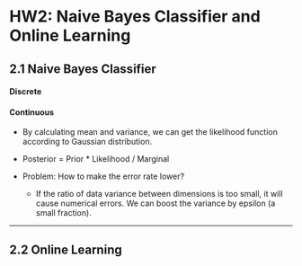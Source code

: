 # HW2: Naive Bayes Classifier and Online Learning

## 2.1 Naive Bayes Classifier

#### Discrete 



#### Continuous

- By calculating mean and variance, we can get the likelihood function according to Gaussian distribution. 
- Posterior = Prior * Likelihood / Marginal



- Problem: How to make the error rate lower?
  - If the ratio of data variance between dimensions is too small, it will cause numerical errors. We can boost the variance by epsilon (a small fraction).



----

## 2.2 Online Learning



